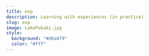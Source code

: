 ```yaml
---
title: exp
description: Learning with experiences (in practice)
slug: exp
image: LakePukaki.jpg
style:
  background: "#d6a479"
  color: "#fff"
---
```

